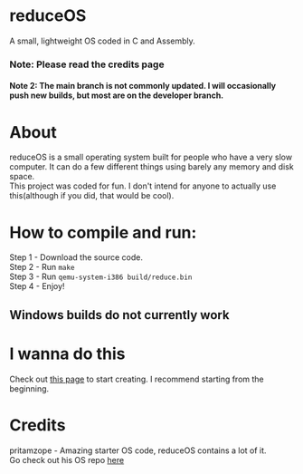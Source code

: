 # reduceOS
A small, lightweight OS coded in C and Assembly.

### Note: Please read the credits page
#### Note 2: The main branch is not commonly updated. I will occasionally push new builds, but most are on the developer branch.
# About
reduceOS is a small operating system built for people who have a very slow computer. It can do a few different things using barely any memory and disk space. \
This project was coded for fun. I don't intend for anyone to actually use this(although if you did, that would be cool).


# How to compile and run:
Step 1 - Download the source code.\
Step 2 - Run `make`\
Step 3 - Run `qemu-system-i386 build/reduce.bin`\
Step 4 - Enjoy!

## Windows builds do not currently work

# I wanna do this
Check out [this page](osdev.org) to start creating. I recommend starting from the beginning.


# Credits
pritamzope - Amazing starter OS code, reduceOS contains a lot of it.\
Go check out his OS repo [here](github.com/pritamzope/OS)

